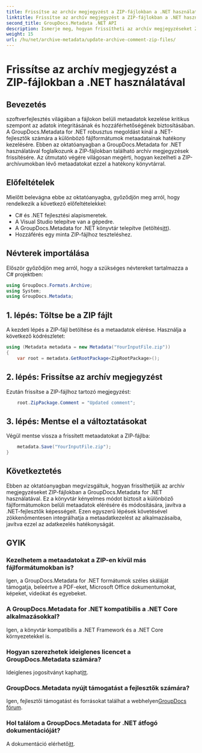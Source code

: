 ```yaml
---
title: Frissítse az archív megjegyzést a ZIP-fájlokban a .NET használatával
linktitle: Frissítse az archív megjegyzést a ZIP-fájlokban a .NET használatával
second_title: GroupDocs.Metadata .NET API
description: Ismerje meg, hogyan frissítheti az archív megjegyzéseket ZIP-fájlokban a GroupDocs.Metadata for .NET használatával. Fokozatmentesen javíthatja a metaadatkezelést a C# alkalmazásokban.
weight: 15
url: /hu/net/archive-metadata/update-archive-comment-zip-files/
---
```


# Frissítse az archív megjegyzést a ZIP-fájlokban a .NET használatával

## Bevezetés
szoftverfejlesztés világában a fájlokon belüli metaadatok kezelése kritikus szempont az adatok integritásának és hozzáférhetőségének biztosításában. A GroupDocs.Metadata for .NET robusztus megoldást kínál a .NET-fejlesztők számára a különböző fájlformátumok metaadatainak hatékony kezelésére. Ebben az oktatóanyagban a GroupDocs.Metadata for .NET használatával foglalkozunk a ZIP-fájlokban található archív megjegyzések frissítésére. Az útmutató végére világosan megérti, hogyan kezelheti a ZIP-archívumokban lévő metaadatokat ezzel a hatékony könyvtárral.
## Előfeltételek
Mielőtt belevágna ebbe az oktatóanyagba, győződjön meg arról, hogy rendelkezik a következő előfeltételekkel:
- C# és .NET fejlesztési alapismeretek.
- A Visual Studio telepítve van a gépedre.
-  A GroupDocs.Metadata for .NET könyvtár telepítve (letöltés[itt](https://releases.groupdocs.com/metadata/net/)).
- Hozzáférés egy minta ZIP-fájlhoz teszteléshez.

## Névterek importálása
Először győződjön meg arról, hogy a szükséges névtereket tartalmazza a C# projektben:
```csharp
using GroupDocs.Formats.Archive;
using System;
using GroupDocs.Metadata;
```
## 1. lépés: Töltse be a ZIP fájlt
A kezdeti lépés a ZIP-fájl betöltése és a metaadatok elérése. Használja a következő kódrészletet:
```csharp
using (Metadata metadata = new Metadata("YourInputFile.zip"))
{
    var root = metadata.GetRootPackage<ZipRootPackage>();
```
## 2. lépés: Frissítse az archív megjegyzést
Ezután frissítse a ZIP-fájlhoz tartozó megjegyzést:
```csharp
    root.ZipPackage.Comment = "Updated comment";
```
## 3. lépés: Mentse el a változtatásokat
Végül mentse vissza a frissített metaadatokat a ZIP-fájlba:
```csharp
    metadata.Save("YourInputFile.zip");
}
```

## Következtetés
Ebben az oktatóanyagban megvizsgáltuk, hogyan frissíthetjük az archív megjegyzéseket ZIP-fájlokban a GroupDocs.Metadata for .NET használatával. Ez a könyvtár kényelmes módot biztosít a különböző fájlformátumokon belüli metaadatok elérésére és módosítására, javítva a .NET-fejlesztők képességeit. Ezen egyszerű lépések követésével zökkenőmentesen integrálhatja a metaadatkezelést az alkalmazásaiba, javítva ezzel az adatkezelés hatékonyságát.

## GYIK
### Kezelhetem a metaadatokat a ZIP-en kívül más fájlformátumokban is?
Igen, a GroupDocs.Metadata for .NET formátumok széles skáláját támogatja, beleértve a PDF-eket, Microsoft Office dokumentumokat, képeket, videókat és egyebeket.
### A GroupDocs.Metadata for .NET kompatibilis a .NET Core alkalmazásokkal?
Igen, a könyvtár kompatibilis a .NET Framework és a .NET Core környezetekkel is.
### Hogyan szerezhetek ideiglenes licencet a GroupDocs.Metadata számára?
 Ideiglenes jogosítványt kaphat[itt](https://purchase.groupdocs.com/temporary-license/).
### GroupDocs.Metadata nyújt támogatást a fejlesztők számára?
 Igen, fejlesztői támogatást és forrásokat találhat a webhelyen[GroupDocs fórum](https://forum.groupdocs.com/c/metadata/14).
### Hol találom a GroupDocs.Metadata for .NET átfogó dokumentációját?
 A dokumentáció elérhető[itt](https://tutorials.groupdocs.com/metadata/net/).